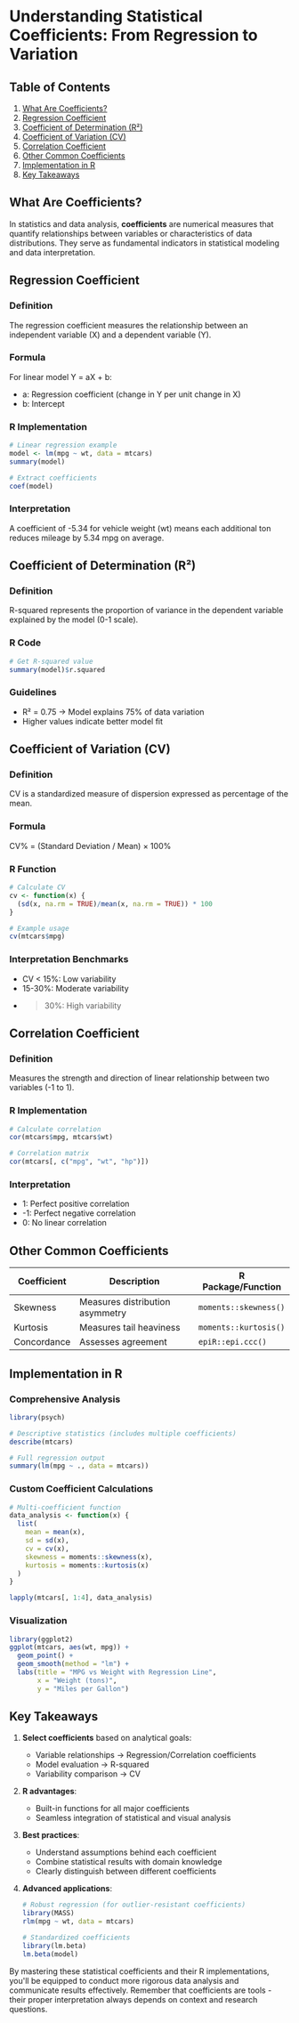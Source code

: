 # Understanding Statistical Coefficients: From Regression to Variation

## Table of Contents
1. [What Are Coefficients?](#what-are-coefficients)
2. [Regression Coefficient](#regression-coefficient)
3. [Coefficient of Determination (R²)](#coefficient-of-determination)
4. [Coefficient of Variation (CV)](#coefficient-of-variation)
5. [Correlation Coefficient](#correlation-coefficient)
6. [Other Common Coefficients](#other-common-coefficients)
7. [Implementation in R](#implementation-in-r)
8. [Key Takeaways](#key-takeaways)

## What Are Coefficients?

In statistics and data analysis, **coefficients** are numerical measures that quantify relationships between variables or characteristics of data distributions. They serve as fundamental indicators in statistical modeling and data interpretation.

## Regression Coefficient

### Definition
The regression coefficient measures the relationship between an independent variable (X) and a dependent variable (Y).

### Formula
For linear model Y = aX + b:
- a: Regression coefficient (change in Y per unit change in X)
- b: Intercept

### R Implementation
```r
# Linear regression example
model <- lm(mpg ~ wt, data = mtcars)
summary(model)

# Extract coefficients
coef(model)
```

### Interpretation
A coefficient of -5.34 for vehicle weight (wt) means each additional ton reduces mileage by 5.34 mpg on average.

## Coefficient of Determination (R²)

### Definition
R-squared represents the proportion of variance in the dependent variable explained by the model (0-1 scale).

### R Code
```r
# Get R-squared value
summary(model)$r.squared
```

### Guidelines
- R² = 0.75 → Model explains 75% of data variation
- Higher values indicate better model fit

## Coefficient of Variation (CV)

### Definition
CV is a standardized measure of dispersion expressed as percentage of the mean.

### Formula
CV% = (Standard Deviation / Mean) × 100%

### R Function
```r
# Calculate CV
cv <- function(x) {
  (sd(x, na.rm = TRUE)/mean(x, na.rm = TRUE)) * 100
}

# Example usage
cv(mtcars$mpg)
```

### Interpretation Benchmarks
- CV < 15%: Low variability
- 15-30%: Moderate variability
- >30%: High variability

## Correlation Coefficient

### Definition
Measures the strength and direction of linear relationship between two variables (-1 to 1).

### R Implementation
```r
# Calculate correlation
cor(mtcars$mpg, mtcars$wt)

# Correlation matrix
cor(mtcars[, c("mpg", "wt", "hp")])
```

### Interpretation
- 1: Perfect positive correlation
- -1: Perfect negative correlation
- 0: No linear correlation

## Other Common Coefficients

| Coefficient | Description | R Package/Function |
|-------------|-------------|---------------------|
| Skewness | Measures distribution asymmetry | `moments::skewness()` |
| Kurtosis | Measures tail heaviness | `moments::kurtosis()` |
| Concordance | Assesses agreement | `epiR::epi.ccc()` |

## Implementation in R

### Comprehensive Analysis
```r
library(psych)

# Descriptive statistics (includes multiple coefficients)
describe(mtcars)

# Full regression output
summary(lm(mpg ~ ., data = mtcars))
```

### Custom Coefficient Calculations
```r
# Multi-coefficient function
data_analysis <- function(x) {
  list(
    mean = mean(x),
    sd = sd(x),
    cv = cv(x),
    skewness = moments::skewness(x),
    kurtosis = moments::kurtosis(x)
  )
}

lapply(mtcars[, 1:4], data_analysis)
```

### Visualization
```r
library(ggplot2)
ggplot(mtcars, aes(wt, mpg)) + 
  geom_point() + 
  geom_smooth(method = "lm") +
  labs(title = "MPG vs Weight with Regression Line",
       x = "Weight (tons)",
       y = "Miles per Gallon")
```

## Key Takeaways

1. **Select coefficients** based on analytical goals:
   - Variable relationships → Regression/Correlation coefficients
   - Model evaluation → R-squared
   - Variability comparison → CV

2. **R advantages**:
   - Built-in functions for all major coefficients
   - Seamless integration of statistical and visual analysis

3. **Best practices**:
   - Understand assumptions behind each coefficient
   - Combine statistical results with domain knowledge
   - Clearly distinguish between different coefficients

4. **Advanced applications**:
   ```r
   # Robust regression (for outlier-resistant coefficients)
   library(MASS)
   rlm(mpg ~ wt, data = mtcars)
   
   # Standardized coefficients
   library(lm.beta)
   lm.beta(model)
   ```

By mastering these statistical coefficients and their R implementations, you'll be equipped to conduct more rigorous data analysis and communicate results effectively. Remember that coefficients are tools - their proper interpretation always depends on context and research questions.